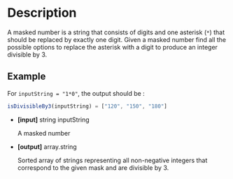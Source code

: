 # Description

A masked number is a string that consists of digits and one asterisk (`*`) that should be replaced by exactly one digit. Given a masked number find all the possible options to replace the asterisk with a digit to produce an integer divisible by 3.

## Example

For `inputString = "1*0"`, the output should be :

```javascript
isDivisibleBy3(inputString) = ["120", "150", "180"]
```

- **[input]** string inputString

  A masked number

- **[output]** array.string

  Sorted array of strings representing all non-negative integers that correspond to the given mask and are divisible by 3.
